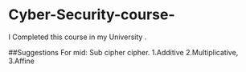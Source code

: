 # Cyber-Security-course-
I Completed this course in my University .

##Suggestions 
For mid:
  Sub cipher cipher.
   1.Additive 
   2.Multiplicative,
   3.Affine
   
